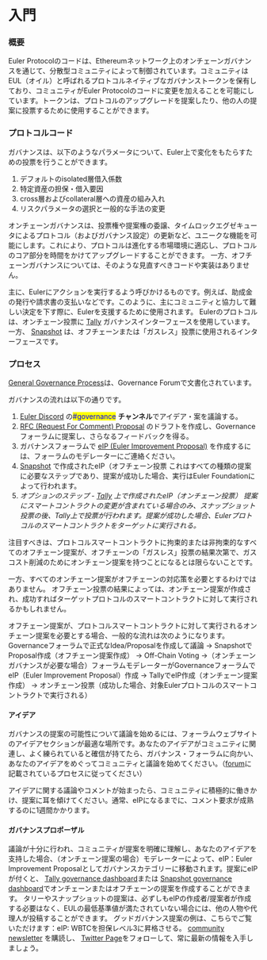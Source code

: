 # 入門

### 概要

Euler Protocolのコードは、Ethereumネットワーク上のオンチェーンガバナンスを通じて、分散型コミュニティによって制御されています。コミュニティはEUL（オイル）と呼ばれるプロトコルネイティブなガバナンストークンを保有しており、コミュニティがEuler Protocolのコードに変更を加えることを可能にしています。トークンは、プロトコルのアップグレードを提案したり、他の人の提案に投票するために使用することができます。

### プロトコルコード

ガバナンスは、以下のようなパラメータについて、Euler上で変化をもたらすための投票を行うことができます。

1. デフォルトのisolated層借入係数
2. 特定資産の担保・借入要因
3. cross層およびcollateral層への資産の組み入れ
4. リスクパラメータの選択と一般的な手法の変更

オンチェーンガバナンスは、投票権や提案権の委譲、タイムロックエグゼキュータによるプロトコル（およびガバナンス設定）の更新など、ユニークな機能を可能にします。これにより、プロトコルは進化する市場環境に適応し、プロトコルのコア部分を時間をかけてアップグレードすることができます。 一方、オフチェーンガバナンスについては、そのような見直すべきコードや実装はありません。

主に、Eulerにアクションを実行するよう呼びかけるものです。例えば、助成金の発行や請求書の支払いなどです。このように、主にコミュニティと協力して難しい決定を下す際に、Eulerを支援するために使用されます。 Eulerのプロトコルは、オンチェーン投票に [Tally](https://www.tally.xyz/governance/eip155:1:0xd8E2114f6bCbaee83CDEB1bD6650a28BBcF144D5) ガバナンスインターフェースを使用しています。一方、 [Snapshot](https://snapshot.org/#/eulerdao.eth/proposal/0x3b4b7e79c40df6860e7d612bdccc4969753e283dfd84673dc5fc4d201abcb317) は、オフチェーンまたは「ガスレス」投票に使用されるインターフェースです。

### プロセス

[General Governance Process](https://forum.euler.finance/t/welcome-to-the-euler-governance-forum/7)は、Governance Forumで文書化されています。

ガバナンスの流れは以下の通りです。

1. &#x20;[Euler Discord](https://discord.gg/CdG97VSYGk) の<mark style="color:blue;">#governance</mark> **チャンネル**でアイデア・案を議論する。
2. [RFC (Request For Comment) Proposal](https://forum.euler.finance/c/rfc-request-for-comment/11) のドラフトを作成し、Governanceフォーラムに提案し、さらなるフィードバックを得る。
3. ガバナンスフォーラムで [eIP (Euler Improvement Proposal)](https://forum.euler.finance/c/eip/5) を作成するには、フォーラムのモデレーターにご連絡ください。
4. [Snapshot](https://snapshot.org/#/eulerdao.eth) で作成されたeIP（オフチェーン投票 これはすべての種類の提案に必要なステップであり、提案が成功した場合、実行はEuler Foundationによって行われます。
5. _オプションのステップ -_ [_Tally_](https://www.tally.xyz/governance/eip155:1:0xd8E2114f6bCbaee83CDEB1bD6650a28BBcF144D5) _上で作成されたeIP（オンチェーン投票） 提案にスマートコントラクトの変更が含まれている場合のみ、スナップショット投票の後、Tally上で投票が行われます。提案が成功した場合、Eulerプロトコルのスマートコントラクトをターゲットに実行される。_

注目すべきは、プロトコルスマートコントラクトに拘束的または非拘束的なすべてのオフチェーン提案が、オフチェーンの「ガスレス」投票の結果次第で、ガスコスト削減のためにオンチェーン提案を持つことになるとは限らないことです。

一方、すべてのオンチェーン提案がオフチェーンの対応策を必要とするわけではありません。 オフチェーン投票の結果によっては、オンチェーン提案が作成され、成功すればターゲットプロトコルのスマートコントラクトに対して実行されるかもしれません。&#x20;

オフチェーン提案が、プロトコルスマートコントラクトに対して実行されるオンチェーン提案を必要とする場合、一般的な流れは次のようになります。 Governanceフォーラムで正式なIdea/Proposalを作成して議論 → SnapshotでProposal作成（オフチェーン提案作成） → Off-Chain Voting →（オンチェーンガバナンスが必要な場合）フォーラムモデレーターがGovernanceフォーラムでeIP（Euler Improvement Proposal）作成 → TallyでeIP作成（オンチェーン提案作成） → オンチェーン投票（成功した場合、対象Eulerプロトコルのスマートコントラクトで実行される）

#### アイデア

ガバナンスの提案の可能性について議論を始めるには、フォーラムウェブサイトのアイデアセクションが最適な場所です。あなたのアイデアがコミュニティに関連し、よく練られていると確信が持てたら、ガバナンス・フォーラムに向かい、あなたのアイデアをめぐってコミュニティと議論を始めてください。（[forum](https://forum.euler.finance/t/welcome-to-the-euler-governance-forum/7)に記載されているプロセスに従ってください）

アイデアに関する議論やコメントが始まったら、コミュニティに積極的に働きかけ、提案に耳を傾けてください。通常、eIPになるまでに、コメント要求が成熟するのに1週間かかります。

#### ガバナンスプロポーザル

議論が十分に行われ、コミュニティが提案を明確に理解し、あなたのアイデアを支持した場合、（オンチェーン提案の場合）モデレーターによって、eIP：Euler Improvement Proposalとしてガバナンスカテゴリーに移動されます。提案にeIPが付くと、 [Tally governance dashboard](https://www.tally.xyz/governance/eip155:1:0xd8E2114f6bCbaee83CDEB1bD6650a28BBcF144D5)または [Snapshot governance dashboard](https://snapshot.org/#/eulerdao.eth/proposal/0x3b4b7e79c40df6860e7d612bdccc4969753e283dfd84673dc5fc4d201abcb317)でオンチェーンまたはオフチェーンの提案を作成することができます。 タリーやスナップショットの提案は、必ずしもeIPの作成者/提案者が作成する必要はなく、EULの最低基準値が満たされていない場合には、他の人物や代理人が投稿することができます。 グッドガバナンス提案の例は、こちらでご覧いただけます：eIP: WBTCを担保レベル3に昇格させる。  [community newsletter](https://newsletter.euler.finance/) を購読し、 [Twitter Page](https://twitter.com/eulerfinance)をフォローして、常に最新の情報を入手しましょう。
